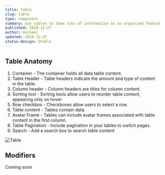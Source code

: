 ```yaml
---
title: Table
slug: table
type: component
summary: Use tables to show lots of information in an organized fashion.
published: 2018-12-27
author: michael
updated: 2018-12-27
status-design: Stable
---
```


## Table Anatomy
1. Container - The container holds all data table content.
2. Table Header - Table headers indicate the amount and type of content in the table.
3. Column header - Column headers are titles for column content.
4. Sorting tool - Sorting tools allow users to reorder table content, appearing only on hover.
5. Row checkbox - Checkboxes allow users to select a row.
6. Table content - Tables contain data.
7. Avatar Frame - Tables can include avatar frames associated with table content in the first column.
8. Table Pagination - Include pagination in your tables to switch pages.
9. Search - Add a search box to search table content

![Table](/static/images/table.png)

## Modifiers
Coming soon